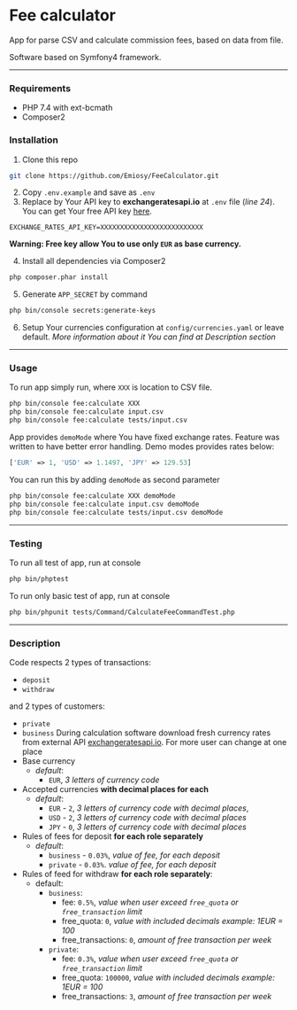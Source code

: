 # Fee calculator

App for parse CSV and calculate commission fees, based on data from file.

Software based on Symfony4 framework.

***

### Requirements
* PHP 7.4 with ext-bcmath
* Composer2

### Installation
1. Clone this repo 
```bash
git clone https://github.com/Emiosy/FeeCalculator.git
```
2. Copy `.env.example` and save as `.env`
3. Replace by Your API key to **exchangeratesapi.io** at `.env` file (*line 24*). You can get Your free API key [here](https://manage.exchangeratesapi.io/signup).
```dotenv
EXCHANGE_RATES_API_KEY=XXXXXXXXXXXXXXXXXXXXXXXXXX
```
**Warning: Free key allow You to use only `EUR` as base currency.**

4. Install all dependencies via Composer2
```bash
php composer.phar install
```
5. Generate `APP_SECRET` by command
```bash
php bin/console secrets:generate-keys
```
6. Setup Your currencies configuration at `config/currencies.yaml` or leave default. *More information about it You can find at Description section*

***

### Usage

To run app simply run, where `XXX` is location to CSV file.
```bash
php bin/console fee:calculate XXX
php bin/console fee:calculate input.csv
php bin/console fee:calculate tests/input.csv
```
App provides `demoMode` where You have fixed exchange rates. Feature was written to have better error handling. Demo modes provides rates below:
```php
['EUR' => 1, 'USD' => 1.1497, 'JPY' => 129.53]
```
You can run this by adding `demoMode` as second parameter
```bash
php bin/console fee:calculate XXX demoMode
php bin/console fee:calculate input.csv demoMode
php bin/console fee:calculate tests/input.csv demoMode
```

***

### Testing
To run all test of app, run at console
```bash
php bin/phptest
```
To run only basic test of app, run at console
```bash
php bin/phpunit tests/Command/CalculateFeeCommandTest.php
```

***

### Description
Code respects 2 types of transactions: 
* `deposit`
* `withdraw`

and 2 types of customers:
* `private`
* `business`
During calculation software download fresh currency rates from external API [exchangeratesapi.io](https://exchangeratesapi.io).
For more user can change at one place
* Base currency 
  * *default*: 
    * `EUR`, *3 letters of currency code*
* Accepted currencies **with decimal places for each**
  * *default*: 
    * `EUR` - `2`, *3 letters of currency code with decimal places*,
    * `USD` - `2`, *3 letters of currency code with decimal places*
    * `JPY` - `0`, *3 letters of currency code with decimal places*
* Rules of fees for deposit **for each role separately** 
  * *default*: 
    * `business` - `0.03%`, *value of fee, for each deposit*
    * `private` - `0.03%`. *value of fee, for each deposit*
* Rules of feed for withdraw **for each role separately**:
  * default:
    * `business`:
      * fee: `0.5%`, *value when user exceed `free_quota` or `free_transaction` limit*
      * free_quota: `0`, *value with included decimals example: 1EUR = 100*
      * free_transactions: `0`, *amount of free transaction per week*
    * `private`:
        * fee: `0.3%`, *value when user exceed `free_quota` or `free_transaction` limit*
        * free_quota: `100000`, *value with included decimals example: 1EUR = 100*
        * free_transactions: `3`, *amount of free transaction per week*
